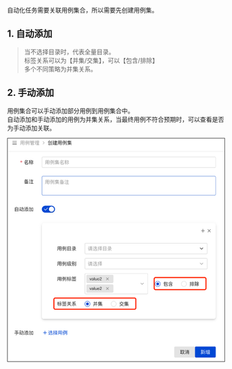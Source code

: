 
自动化任务需要关联用例集合，所以需要先创建用例集。

## **1. 自动添加**

>当不选择目录时，代表全量目录。  
标签关系可以为【并集/交集】，可以【包含/排除】  
多个不同策略为并集关系。  

## **2. 手动添加**

用例集合可以手动添加部分用例到用例集合中。  
自动添加和手动添加的用例为并集关系，当最终用例不符合预期时，可以查看是否为手动添加关联。

![case set](assets/case_set.png)

<style>
img{
  border: 0.8px solid #292929;
}
</style>